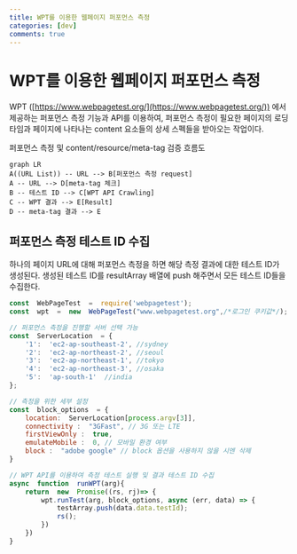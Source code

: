 ```yaml
---
title: WPT를 이용한 웹페이지 퍼포먼스 측정
categories: [dev]
comments: true
---
```


# WPT를 이용한 웹페이지 퍼포먼스 측정
WPT ([https://www.webpagetest.org/](https://www.webpagetest.org/)) 에서 제공하는 퍼포먼스 측정 기능과 API를 이용하여, 
퍼포먼스 측정이 필요한 페이지의 로딩타임과 페이지에 나타나는 content 요소들의 상세 스펙들을 받아오는 작업이다.

퍼포먼스 측정 및 content/resource/meta-tag 검증 흐름도

```mermaid
graph LR
A((URL List)) -- URL --> B[퍼포먼스 측정 request]
A -- URL --> D[meta-tag 체크]
B -- 테스트 ID --> C[WPT API Crawling]
C -- WPT 결과 --> E[Result]
D -- meta-tag 결과 --> E
```

## 퍼포먼스 측정 테스트 ID 수집

하나의 페이지 URL에 대해 퍼포먼스 측정을 하면 해당 측정 결과에 대한 테스트 ID가 생성된다.
생성된 테스트 ID를 resultArray 배열에 push 해주면서 모든 테스트 ID들을 수집한다.

```javascript
const  WebPageTest  =  require('webpagetest');
const  wpt  =  new  WebPageTest("www.webpagetest.org",/*로그인 쿠키값*/);

// 퍼포먼스 측정을 진행할 서버 선택 가능
const  ServerLocation  = {
	'1':  'ec2-ap-southeast-2', //sydney
	'2':  'ec2-ap-northeast-2', //seoul
	'3':  'ec2-ap-northeast-1', //tokyo
	'4':  'ec2-ap-northeast-3', //osaka
	'5':  'ap-south-1'  //india
};

// 측정을 위한 세부 설정
const  block_options  = {
	location:  ServerLocation[process.argv[3]],
	connectivity :  "3GFast", // 3G 또는 LTE
	firstViewOnly :  true,
	emulateMobile :  0, // 모바일 환경 여부
	block :  "adobe google" // block 옵션을 사용하지 않을 시엔 삭제
}

// WPT API를 이용하여 측정 테스트 실행 및 결과 테스트 ID 수집
async  function  runWPT(arg){
	return  new  Promise((rs, rj)=> {
		wpt.runTest(arg, block_options, async (err, data) => {
			testArray.push(data.data.testId);
			rs();
		})
	})
}
```